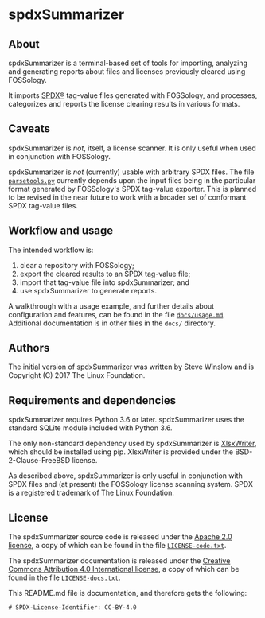 # spdxSummarizer

## About

spdxSummarizer is a terminal-based set of tools for importing, analyzing and generating reports about files and licenses previously cleared using FOSSology.

It imports [SPDX®](https://spdx.org/) tag-value files generated with FOSSology, and processes, categorizes and reports the license clearing results in various formats.

## Caveats

spdxSummarizer is _not_, itself, a license scanner. It is only useful when used in conjunction with FOSSology.

spdxSummarizer is _not_ (currently) usable with arbitrary SPDX files. The file [`parsetools.py`](spdxSummarizer/parsetools.py) currently depends upon the input files being in the particular format generated by FOSSology's SPDX tag-value exporter. This is planned to be revised in the near future to work with a broader set of conformant SPDX tag-value files.

## Workflow and usage

The intended workflow is:
1. clear a repository with FOSSology;
2. export the cleared results to an SPDX tag-value file;
3. import that tag-value file into spdxSummarizer; and
4. use spdxSummarizer to generate reports.

A walkthrough with a usage example, and further details about configuration and features, can be found in the file [`docs/usage.md`](docs/usage.md). Additional documentation is in other files in the `docs/` directory.

## Authors

The initial version of spdxSummarizer was written by Steve Winslow and is Copyright (C) 2017 The Linux Foundation.

## Requirements and dependencies

spdxSummarizer requires Python 3.6 or later. spdxSummarizer uses the standard SQLite module included with Python 3.6.

The only non-standard dependency used by spdxSummarizer is [XlsxWriter](https://github.com/jmcnamara/XlsxWriter), which should be installed using pip. XlsxWriter is provided under the BSD-2-Clause-FreeBSD license.

As described above, spdxSummarizer is only useful in conjunction with SPDX files and (at present) the FOSSology license scanning system. SPDX is a registered trademark of The Linux Foundation.

## License

The spdxSummarizer source code is released under the [Apache 2.0 license](https://www.apache.org/licenses/LICENSE-2.0), a copy of which can be found in the file [`LICENSE-code.txt`](LICENSE-code.txt).

The spdxSummarizer documentation is released under the [Creative Commons Attribution 4.0 International license](https://creativecommons.org/licenses/by/4.0/), a copy of which can be found in the file [`LICENSE-docs.txt`](LICENSE-docs.txt).

This README.md file is documentation, and therefore gets the following:
```
# SPDX-License-Identifier: CC-BY-4.0
```
